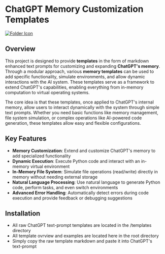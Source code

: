 # ChatGPT Memory Customization Templates

[![Folder Icon](https://img.icons8.com/?size=100&id=kTuxVYRKeKEY&format=png&color=000000)](https://selmaintelligence.github.io/chatgpt_memory_templates/)
## Overview
This project is designed to provide **templates** in the form of markdown enhanced text prompts for customizing and expanding **ChatGPT's memory**. Through a modular approach, various **memory templates** can be used to add specific functionality, simulate environments, and allow dynamic interactions with the AI system. These templates serve as a framework to extend ChatGPT's capabilities, enabling everything from in-memory computation to virtual operating systems.

The core idea is that these templates, once applied to ChatGPT's internal memory, allow users to interact dynamically with the system through simple text prompts. Whether you need basic functions like memory management, file system simulation, or complex operations like AI-powered code generation, these templates allow easy and flexible configurations.

## Key Features
- **Memory Customization**: Extend and customize ChatGPT's memory to add specialized functionality
- **Dynamic Execution**: Execute Python code and interact with an in-memory virtual environment
- **In-Memory File System**: Simulate file operations (read/write) directly in memory without needing external storage
- **Natural Language Processing**: Use natural language to generate Python code, perform tasks, and even switch environments
- **Advanced Error Handling**: Automatically detect errors during code execution and provide feedback or debugging suggestions

## Installation
- All raw ChatGPT text-prompt templates are located in the /templates directory
- All template ovrview and examples are located here in the root directory
- Simply copy the raw template markdown and paste it into ChatGPT's text-prompt
